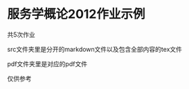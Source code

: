 服务学概论2012作业示例
===================

共5次作业

src文件夹里是分开的markdown文件以及包含全部内容的tex文件

pdf文件夹里是对应的pdf文件

仅供参考